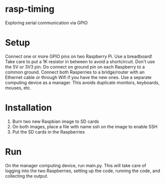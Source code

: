# rasp-timing
Exploring serial communication via GPIO

# Setup
Connect one or more GPIO pins on two Raspberry Pi.
Use a breadboard! Take care to put a 1K resistor in between to avoid a shortcircuit. Don't use the 5V or 3V3 pin. Do 
connect on ground pin on each Raspberry to a common ground. Connect both Rasperries to a bridge/router with an Ethernet 
cable or through Wifi if you have the new ones. 
Use a separate computing device as a manager. This avoids duplicate monitors, keyboards, mouses, etc.

# Installation
1. Burn two new Raspbian image to SD cards
2. On both images, place a file with name ssh on the image to enable SSH
3. Put the SD cards in the Raspberries

# Run
On the manager computing device, run main.py. This will take care of logging into the two Raspberries, setting up the 
code, running the code, and collecting the output.  